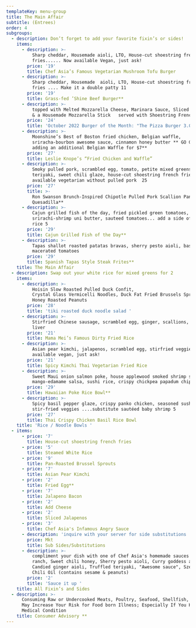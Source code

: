 ```yaml
---
templateKey: menu-group
title: The Main Affair
subtitle: (Entrees)
order: 4
subgroups:
  - description: Don’t forget to add your favorite fixin’s or sides!
    items:
      - description: >-
          Sharp cheddar, Housemade aioli, LTO, House-cut shoestring french
          fries...... Now available Vegan, just ask!
        price: '19'
        title: Chef Asia’s Famous Vegetarian Mushroom Tofu Burger
      - description: >-
          Sharp cheddar, Housemade  aioli, LTO, House-cut shoestring french
          fries .... Make it a double patty 11
        price: '19'
        title: Grass-fed ’Shine Beef Burger**
      - description: >-
          topped with Melted Mozzarella Cheese, Marinara Sauce, Sliced Pepperoni
          & a Housemade Mozzarella Stick   served with Shoestring French Fries 
        price: '24'
        title: 'October 2022 Burger of the Month: "The Pizza Burger 3.0"'
      - description: >-
          Moonshine’s Best of Boston fried chicken, Belgian waffle,
          sriracha-bourbon awesome sauce, cinnamon honey butter ** GO GRANDE by
          adding an additional Belgian Waffle for $7**
        price: '27'
        title: Leslie Knope’s “Fried Chicken and Waffle”
      - description: >-
          Smoky pulled pork, scrambled egg, tomato, petite mixed greens salad,
          teriyaki, sweet chili glaze, house-cut shoestring french fries...
          available vegetarian without pulled pork  25
        price: '27'
        title: >-
          Ron Swanson Brunch-Inspired Chipotle Pulled Pork Scallion Pancake
          Quesadilla**
      - description: >-
          Cajun grilled fish of the day, fried pickled green tomatoes,
          srirachi-shrimp uni butter, sauteed tomatoes... add a side of white
          rice 5 
        price: '29'
        title: Cajun Grilled Fish of the Day**
      - description: >-
          Tapas shallot roasted patatas bravas, sherry pesto aioli, basil
          macerated tomatoes
        price: '29'
        title: Spanish Tapas Style Steak Frites**
    title: The Main Affair
  - description: Swap out your white rice for mixed greens for 2
    items:
      - description: >-
          Hoisin Slow Roasted Pulled Duck Confit,                           
          Crystal Glass Vermicelli Noodles, Duck Fat Fried Brussels Sprouts,
          Honey Roasted Peanuts  
        price: '28'
        title: 'tiki roasted duck noodle salad '
      - description: >-
          Stirfried Chinese sausage, scrambled egg, ginger, scallions, duck
          liver
        price: '21'
        title: Mama Mei’s Famous Dirty Fried Rice
      - description: >-
          Asian pear kimchi, jalapenos, scrambled egg, stirfried veggies...
          available vegan, just ask! 
        price: '21'
        title: Spicy Kimchi Thai Vegetarian Fried Rice
      - description: >-
          Sweet Maui onion salmon poke, house applewood smoked shrimp salad,
          mango-edamame salsa, sushi rice, crispy chickpea papadum chips
        price: '29'
        title: Hawaiian Poke Rice Bowl**
      - description: >-
          Spicy basil pepper glaze, crispy panko chicken, seasoned sushi rice,
          stir-fried veggies ....substitute sautéed baby shrimp 5  
        price: '27'
        title: Thai Crispy Chicken Basil Rice Bowl
    title: 'Rice / Noodle Bowls '
  - items:
      - price: '7'
        title: House-cut shoestring french fries
      - price: '5'
        title: Steamed White Rice
      - price: '9'
        title: Pan-Roasted Brussel Sprouts
      - price: '7'
        title: Asian Pear Kimchi
      - price: '2'
        title: Fried Egg**
      - price: '7'
        title: Jalapeno Bacon
      - price: '2'
        title: Add Cheese
      - price: '2'
        title: Sliced Jalapenos
      - price: '3'
        title: Chef Asia's Infamous Angry Sauce
      - description: 'inquire with your server for side substitutions '
        price: Mkt
        title: Sub Sides/Substitutions
      - description: >-
          compliment your dish with one of Chef Asia's homemade sauces : Poblano
          ranch, Sweet chili honey, Sherry pesto aioli, Curry goddess aoili,
          Candied ginger aioli, Truffled teriyaki, "Awesome sauce", Szechuan
          Chili Oil (contains sesame & peanuts) 
        price: '2'
        title: 'Sauce it up '
    title: All Fixin’s and Sides
  - description: >-
      Consuming Raw or Undercooked Meats, Poultry, Seafood, Shellfish, or Eggs
      May Increase Your Risk for Food born Illness; Especially If You Have A
      Medical Condition
    title: Consumer Advisory **
---
```


